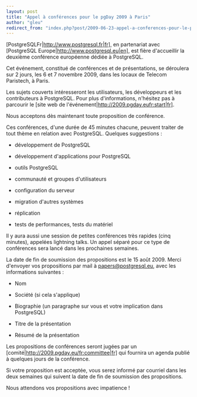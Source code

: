 ```yaml
---
layout: post
title: "Appel à conférences pour le pgDay 2009 à Paris"
author: "gleu"
redirect_from: "index.php?post/2009-06-23-appel-a-conferences-pour-le-pgday-2009-a-paris "
---
```





<!--more-->


[PostgreSQLFr|http://www.postgresql.fr|fr], en partenariat avec [PostgreSQL Europe|http://www.postgresql.eu|en], est fière d'accueillir la deuxième conférence européenne dédiée à PostgreSQL.



Cet événement, constitué de conférences et de présentations, se déroulera sur 2 jours, les 6 et 7 novembre 2009, dans les locaux de Telecom Paristech, à Paris.



Les sujets couverts intéresseront les utilisateurs, les développeurs et les contributeurs à PostgreSQL. Pour plus d'informations, n'hésitez pas à parcourir le [site web de l'événement|http://2009.pgday.eufr:start|fr].



Nous acceptons dès maintenant toute proposition de conférence.



Ces conférences, d'une durée de 45 minutes chacune, peuvent traiter de tout thème en relation avec PostgreSQL. Quelques suggestions :



* développement de PostgreSQL

* développement d'applications pour PostgreSQL

* outils PostgreSQL

* communauté et groupes d'utilisateurs

* configuration du serveur

* migration d'autres systèmes

* réplication

* tests de performances, tests du matériel



Il y aura aussi une session de petites conférences très rapides (cinq minutes), appelées lightning talks. Un appel séparé pour ce type de conférences sera lancé dans les prochaines semaines.



La date de fin de soumission des propositions est le 15 août 2009. Merci d'envoyer vos propositions par mail à papers@postgresql.eu, avec les informations suivantes :



* Nom

* Société (si cela s'applique)

* Biographie (un paragraphe sur vous et votre implication dans PostgreSQL)

* Titre de la présentation

* Résumé de la présentation



Les propositions de conférences seront jugées par un [comité|http://2009.pgday.eu/fr:committee|fr] qui fournira un agenda publié à quelques jours de la conférence.



Si votre proposition est acceptée, vous serez informé par courriel dans les deux semaines qui suivent la date de fin de soumission des propositions.



Nous attendons vos propositions avec impatience !